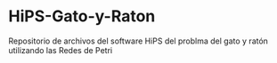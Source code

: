 # HiPS-Gato-y-Raton
Repositorio de archivos del software HiPS del problma del gato y ratón utilizando las Redes de Petri

